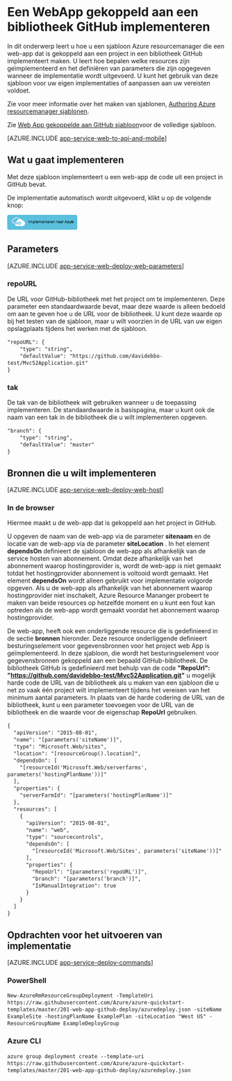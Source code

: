 <properties 
    pageTitle="Een WebApp dat is gekoppeld aan een bibliotheek GitHub implementeren" 
    description="Gebruik een resourcemanager Azure-sjabloon aan een WebApp met een project uit een bibliotheek GitHub implementeren." 
    services="app-service" 
    documentationCenter="" 
    authors="cephalin" 
    manager="wpickett" 
    editor=""/>

<tags 
    ms.service="app-service" 
    ms.workload="na" 
    ms.tgt_pltfrm="na" 
    ms.devlang="na" 
    ms.topic="article" 
    ms.date="04/27/2016" 
    ms.author="cephalin"/>

# <a name="deploy-a-web-app-linked-to-a-github-repository"></a>Een WebApp gekoppeld aan een bibliotheek GitHub implementeren

In dit onderwerp leert u hoe u een sjabloon Azure resourcemanager die een web-app dat is gekoppeld aan een project in een bibliotheek GitHub implementeert maken. U leert hoe bepalen welke resources zijn geïmplementeerd en het definiëren van parameters die zijn opgegeven wanneer de implementatie wordt uitgevoerd. U kunt het gebruik van deze sjabloon voor uw eigen implementaties of aanpassen aan uw vereisten voldoet.

Zie voor meer informatie over het maken van sjablonen, [Authoring Azure resourcemanager sjablonen](../resource-group-authoring-templates.md).

Zie [Web App gekoppelde aan GitHub sjabloon](https://github.com/Azure/azure-quickstart-templates/blob/master/201-web-app-github-deploy/azuredeploy.json)voor de volledige sjabloon.

[AZURE.INCLUDE [app-service-web-to-api-and-mobile](../../includes/app-service-web-to-api-and-mobile.md)] 

## <a name="what-you-will-deploy"></a>Wat u gaat implementeren

Met deze sjabloon implementeert u een web-app de code uit een project in GitHub bevat.

De implementatie automatisch wordt uitgevoerd, klikt u op de volgende knop:

[![Implementeren naar Azure](./media/app-service-web-arm-from-github-provision/deploybutton.png)](https://portal.azure.com/#create/Microsoft.Template/uri/https%3A%2F%2Fraw.githubusercontent.com%2FAzure%2Fazure-quickstart-templates%2Fmaster%2F201-web-app-github-deploy%2Fazuredeploy.json)

## <a name="parameters"></a>Parameters

[AZURE.INCLUDE [app-service-web-deploy-web-parameters](../../includes/app-service-web-deploy-web-parameters.md)]

### <a name="repourl"></a>repoURL

De URL voor GitHub-bibliotheek met het project om te implementeren. Deze parameter een standaardwaarde bevat, maar deze waarde is alleen bedoeld om aan te geven hoe u de URL voor de bibliotheek. U kunt deze waarde op bij het testen van de sjabloon, maar u wilt voorzien in de URL van uw eigen opslagplaats tijdens het werken met de sjabloon.

    "repoURL": {
        "type": "string",
        "defaultValue": "https://github.com/davidebbo-test/Mvc52Application.git"
    }

### <a name="branch"></a>tak

De tak van de bibliotheek wilt gebruiken wanneer u de toepassing implementeren. De standaardwaarde is basispagina, maar u kunt ook de naam van een tak in de bibliotheek die u wilt implementeren opgeven.

    "branch": {
        "type": "string",
        "defaultValue": "master"
    }
    
## <a name="resources-to-deploy"></a>Bronnen die u wilt implementeren

[AZURE.INCLUDE [app-service-web-deploy-web-host](../../includes/app-service-web-deploy-web-host.md)]

### <a name="web-app"></a>In de browser

Hiermee maakt u de web-app dat is gekoppeld aan het project in GitHub. 

U opgeven de naam van de web-app via de parameter **sitenaam** en de locatie van de web-app via de parameter **siteLocation** . In het element **dependsOn** definieert de sjabloon de web-app als afhankelijk van de service hosten van abonnement. Omdat deze afhankelijk van het abonnement waarop hostingprovider is, wordt de web-app is niet gemaakt totdat het hostingprovider abonnement is voltooid wordt gemaakt. Het element **dependsOn** wordt alleen gebruikt voor implementatie volgorde opgeven. Als u de web-app als afhankelijk van het abonnement waarop hostingprovider niet inschakelt, Azure Resource Mananger probeert te maken van beide resources op hetzelfde moment en u kunt een fout kan optreden als de web-app wordt gemaakt voordat het abonnement waarop hostingprovider.

De web-app, heeft ook een onderliggende resource die is gedefinieerd in de sectie **bronnen** hieronder. Deze resource onderliggende definieert besturingselement voor gegevensbronnen voor het project web App is geïmplementeerd. In deze sjabloon, die wordt het besturingselement voor gegevensbronnen gekoppeld aan een bepaald GitHub-bibliotheek. De bibliotheek GitHub is gedefinieerd met behulp van de code **"RepoUrl": "https://github.com/davidebbo-test/Mvc52Application.git"** u mogelijk harde code de URL van de bibliotheek als u maken van een sjabloon die u net zo vaak één project wilt implementeert tijdens het vereisen van het minimum aantal parameters.
In plaats van de harde codering de URL van de bibliotheek, kunt u een parameter toevoegen voor de URL van de bibliotheek en die waarde voor de eigenschap **RepoUrl** gebruiken.

    {
      "apiVersion": "2015-08-01",
      "name": "[parameters('siteName')]",
      "type": "Microsoft.Web/sites",
      "location": "[resourceGroup().location]",
      "dependsOn": [
        "[resourceId('Microsoft.Web/serverfarms', parameters('hostingPlanName'))]"
      ],
      "properties": {
        "serverFarmId": "[parameters('hostingPlanName')]"
      },
      "resources": [
        {
          "apiVersion": "2015-08-01",
          "name": "web",
          "type": "sourcecontrols",
          "dependsOn": [
            "[resourceId('Microsoft.Web/Sites', parameters('siteName'))]"
          ],
          "properties": {
            "RepoUrl": "[parameters('repoURL')]",
            "branch": "[parameters('branch')]",
            "IsManualIntegration": true
          }
        }
      ]
    }

## <a name="commands-to-run-deployment"></a>Opdrachten voor het uitvoeren van implementatie

[AZURE.INCLUDE [app-service-deploy-commands](../../includes/app-service-deploy-commands.md)]

### <a name="powershell"></a>PowerShell

    New-AzureRmResourceGroupDeployment -TemplateUri https://raw.githubusercontent.com/Azure/azure-quickstart-templates/master/201-web-app-github-deploy/azuredeploy.json -siteName ExampleSite -hostingPlanName ExamplePlan -siteLocation "West US" -ResourceGroupName ExampleDeployGroup

### <a name="azure-cli"></a>Azure CLI

    azure group deployment create --template-uri https://raw.githubusercontent.com/Azure/azure-quickstart-templates/master/201-web-app-github-deploy/azuredeploy.json


 
